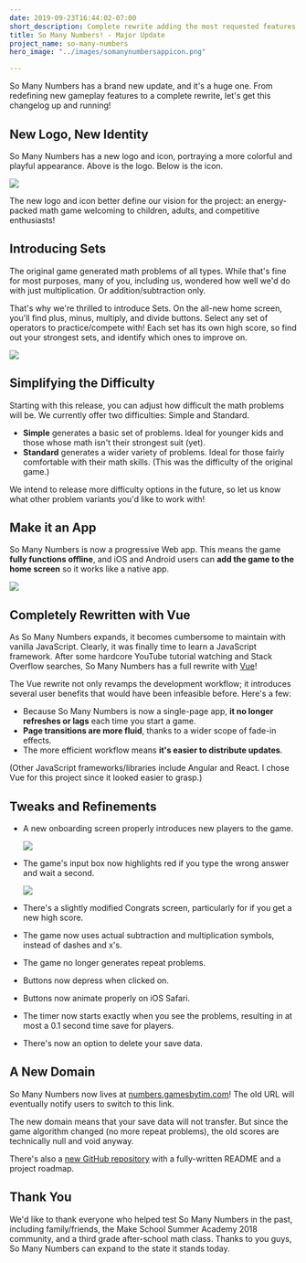 ```yaml
---
date: 2019-09-23T16:44:02-07:00
short_description: Complete rewrite adding the most requested features since launch
title: So Many Numbers! - Major Update
project_name: so-many-numbers
hero_image: "../images/somanynumbersappicon.png"

---
```

So Many Numbers has a brand new update, and it's a huge one. From redefining new gameplay features to a complete rewrite, let's get this changelog up and running!

## New Logo, New Identity

So Many Numbers has a new logo and icon, portraying a more colorful and playful appearance. Above is the logo. Below is the icon.

<div class="image150"></div>

![](../images/somanynumbersappicon.png)

The new logo and icon better define our vision for the project: an energy-packed math game welcoming to children, adults, and competitive enthusiasts!

## Introducing Sets

The original game generated math problems of all types. While that's fine for most purposes, many of you, including us, wondered how well we'd do with just multiplication. Or addition/subtraction only.

That's why we're thrilled to introduce Sets. On the all-new home screen, you'll find plus, minus, multiply, and divide buttons. Select any set of operators to practice/compete with! Each set has its own high score, so find out your strongest sets, and identify which ones to improve on.

![](../images/somanynumbersselectset.png)

## Simplifying the Difficulty

Starting with this release, you can adjust how difficult the math problems will be. We currently offer two difficulties: Simple and Standard.

* **Simple** generates a basic set of problems. Ideal for younger kids and those whose math isn't their strongest suit (yet).
* **Standard** generates a wider variety of problems. Ideal for those fairly comfortable with their math skills. (This was the difficulty of the original game.)

We intend to release more difficulty options in the future, so let us know what other problem variants you'd like to work with!

## Make it an App

So Many Numbers is now a progressive Web app. This means the game **fully functions offline**, and iOS and Android users can **add the game to the home screen** so it works like a native app.

![](../images/somanynumbersapphomescreen.png)

## Completely Rewritten with Vue

As So Many Numbers expands, it becomes cumbersome to maintain with vanilla JavaScript. Clearly, it was finally time to learn a JavaScript framework. After some hardcore YouTube tutorial watching and Stack Overflow searches, So Many Numbers has a full rewrite with [Vue](https://vuejs.org/)!

The Vue rewrite not only revamps the development workflow; it introduces several user benefits that would have been infeasible before. Here's a few:

* Because So Many Numbers is now a single-page app, **it no longer refreshes or lags** each time you start a game.
* **Page transitions are more fluid**, thanks to a wider scope of fade-in effects.
* The more efficient workflow means **it's easier to distribute updates**.

(Other JavaScript frameworks/libraries include Angular and React. I chose Vue for this project since it looked easier to grasp.)

## Tweaks and Refinements

* A new onboarding screen properly introduces new players to the game.  
    
  ![](../images/somanynumbersonboardingpage.png)
* The game's input box now highlights red if you type the wrong answer and wait a second.  
    
  ![](../images/somanynumbersredinput.png)
* There's a slightly modified Congrats screen, particularly for if you get a new high score.
* The game now uses actual subtraction and multiplication symbols, instead of dashes and x's.
* The game no longer generates repeat problems.
* Buttons now depress when clicked on.
* Buttons now animate properly on iOS Safari.
* The timer now starts exactly when you see the problems, resulting in at most a 0.1 second time save for players.
* There's now an option to delete your save data.

## A New Domain

So Many Numbers now lives at [numbers.gamesbytim.com](http://numbers.gamesbytim.com/)! The old URL will eventually notify users to switch to this link.

The new domain means that your save data will not transfer. But since the game algorithm changed (no more repeat problems), the old scores are technically null and void anyway.

There's also a [new GitHub repository](https://github.com/timtree/so-many-numbers) with a fully-written README and a project roadmap.

## Thank You

We'd like to thank everyone who helped test So Many Numbers in the past, including family/friends, the Make School Summer Academy 2018 community, and a third grade after-school math class. Thanks to you guys, So Many Numbers can expand to the state it stands today.